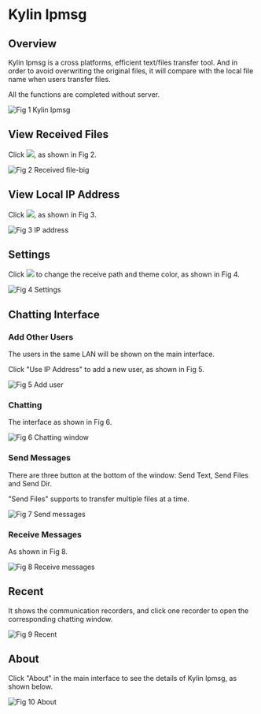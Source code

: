 # Kylin Ipmsg
## Overview
Kylin Ipmsg is a cross platforms, efficient text/files transfer tool. And in order to avoid overwriting the original files, it will compare with the local file name when users transfer files.

All the functions are completed without server. 

![Fig 1 Kylin Ipmsg](image/1.png)
<br>

## View Received Files
Click ![](image/icon1.png), as shown in Fig 2.

![Fig 2 Received file-big](image/2.png)
<br>

## View Local IP Address
Click ![](image/icon3.png), as shown in Fig 3.

![Fig 3 IP address](image/3.png)
<br>

## Settings
Click ![](image/icon2.png) to change the receive path and theme color, as shown in Fig 4.

![Fig 4 Settings](image/4.png)

## Chatting Interface
### Add Other Users
The users in the same LAN will be shown on the main interface. 

Click "Use IP Address" to add a new user, as shown in Fig 5.

![Fig 5 Add user](image/5.png)

### Chatting
The interface as shown in Fig 6. 

![Fig 6 Chatting window](image/6.png)

### Send Messages
There are three button at the bottom of the window: Send Text, Send Files and Send Dir.

"Send Files" supports to transfer multiple files at a time.

![Fig 7 Send messages](image/7.png)

### Receive Messages
As shown in Fig 8.

![Fig 8 Receive messages](image/8.png)
<br>

## Recent
It shows the communication recorders, and click one recorder to open the corresponding chatting window.

![Fig 9 Recent](image/9.png)
<br>

## About
Click "About" in the main interface to see the details of Kylin Ipmsg, as shown below.

![Fig 10 About](image/10.png)
